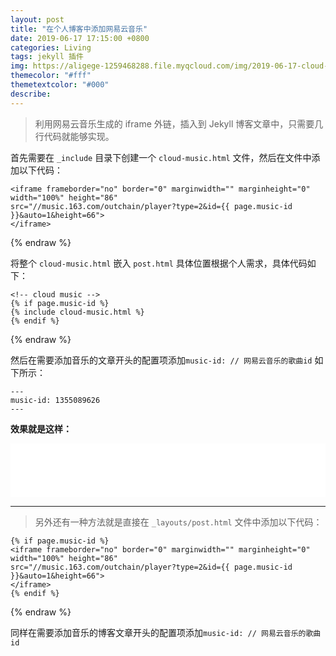 ```yaml
---
layout: post
title: "在个人博客中添加网易云音乐"
date: 2019-06-17 17:15:00 +0800
categories: Living
tags: jekyll 插件
img: https://aligege-1259468288.file.myqcloud.com/img/2019-06-17-cloud-music.jpg
themecolor: "#fff"
themetextcolor: "#000"
describe: 
---
```


> 利用网易云音乐生成的 iframe 外链，插入到 Jekyll 博客文章中，只需要几行代码就能够实现。

<!--more-->

首先需要在 `_include` 目录下创建一个 `cloud-music.html` 文件，然后在文件中添加以下代码：

```html{% raw %}
<iframe frameborder="no" border="0" marginwidth="" marginheight="0" width="100%" height="86"
src="//music.163.com/outchain/player?type=2&id={{ page.music-id }}&auto=1&height=66">
</iframe>
```
{% endraw %}


将整个 `cloud-music.html` 嵌入 `post.html` 具体位置根据个人需求，具体代码如下：

```html{% raw %}
<!-- cloud music -->
{% if page.music-id %}
{% include cloud-music.html %}
{% endif %}
```
{% endraw %}

然后在需要添加音乐的文章开头的配置项添加`music-id: // 网易云音乐的歌曲id` 如下所示：

```
---
music-id: 1355089626
---
```

**效果就是这样：**

<iframe frameborder="no" border="0" marginwidth="" marginheight="0" width="100%" height="86"
        src="//music.163.com/outchain/player?type=2&id=1355089626&auto=0&height=66">
</iframe>

---

> 另外还有一种方法就是直接在 `_layouts/post.html` 文件中添加以下代码：

```html{% raw %}
{% if page.music-id %}
<iframe frameborder="no" border="0" marginwidth="" marginheight="0" width="100%" height="86"
src="//music.163.com/outchain/player?type=2&id={{ page.music-id }}&auto=1&height=66">
</iframe>
{% endif %}
```
{% endraw %}

同样在需要添加音乐的博客文章开头的配置项添加`music-id: // 网易云音乐的歌曲id`
